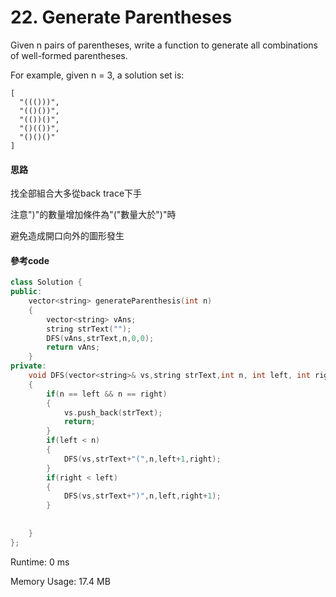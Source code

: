 # 22. Generate Parentheses

Given n pairs of parentheses, write a function to generate all combinations of well-formed parentheses.

For example, given n = 3, a solution set is:

    [
      "((()))",
      "(()())",
      "(())()",
      "()(())",
      "()()()"
    ]

#### 思路

找全部組合大多從back trace下手

注意")"的數量增加條件為"("數量大於")"時

避免造成開口向外的圖形發生

#### 參考code

```cpp
class Solution {
public:
    vector<string> generateParenthesis(int n) 
    {
        vector<string> vAns;
        string strText("");
        DFS(vAns,strText,n,0,0);
        return vAns;
    }
private:
    void DFS(vector<string>& vs,string strText,int n, int left, int right)
    {
        if(n == left && n == right)
        {
            vs.push_back(strText);
            return;
        }
        if(left < n)
        {
            DFS(vs,strText+"(",n,left+1,right);
        }
        if(right < left)
        {
            DFS(vs,strText+")",n,left,right+1);
        }
        
        
    }
};
```

Runtime: 0 ms

Memory Usage: 17.4 MB

